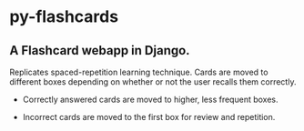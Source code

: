 # py-flashcards
## A Flashcard webapp in Django. 

Replicates spaced-repetition learning technique. Cards are moved to different boxes depending on whether or not the user recalls them correctly.

- Correctly answered cards are moved to higher, less frequent boxes.

- Incorrect cards are moved to the first box for review and repetition.
